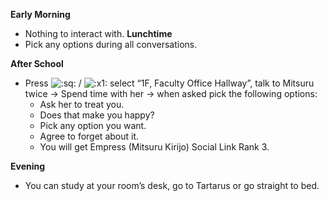 **Early Morning**

- Nothing to interact with.
  **Lunchtime**
- Pick any options during all conversations.

**After School**

- Press ![:sq:](/assets/square.png) / ![:x1:](/assets/x1.png) select “1F, Faculty Office Hallway”, talk to Mitsuru twice -> Spend time with her -> when asked pick the following options:
  - Ask her to treat you.
  - Does that make you happy?
  - Pick any option you want.
  - Agree to forget about it.
  - You will get Empress (Mitsuru Kirijo) Social Link Rank 3.

**Evening**

- You can study at your room’s desk, go to Tartarus or go straight to bed.

